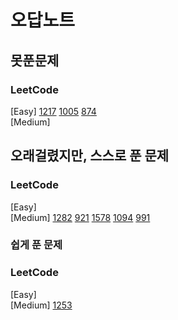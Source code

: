 # 오답노트

## 못푼문제
### LeetCode <br>
[Easy] 
[1217](https://leetcode.com/problems/minimum-cost-to-move-chips-to-the-same-position/)
[1005](https://leetcode.com/problems/maximize-sum-of-array-after-k-negations/)
[874](https://leetcode.com/problems/walking-robot-simulation/) 
<br>
[Medium]

## 오래걸렸지만, 스스로 푼 문제
### LeetCode <br>
[Easy] 
<br>
[Medium] 
[1282](https://leetcode.com/problems/group-the-people-given-the-group-size-they-belong-to/)
[921](https://leetcode.com/problems/minimum-add-to-make-parentheses-valid/)
[1578](https://leetcode.com/problems/minimum-deletion-cost-to-avoid-repeating-letters/)
[1094](https://leetcode.com/problems/car-pooling/)
[991](https://leetcode.com/problems/broken-calculator/)

### 쉽게 푼 문제
### LeetCode <br>
[Easy] 
<br>
[Medium] 
[1253](https://leetcode.com/problems/reconstruct-a-2-row-binary-matrix/)

